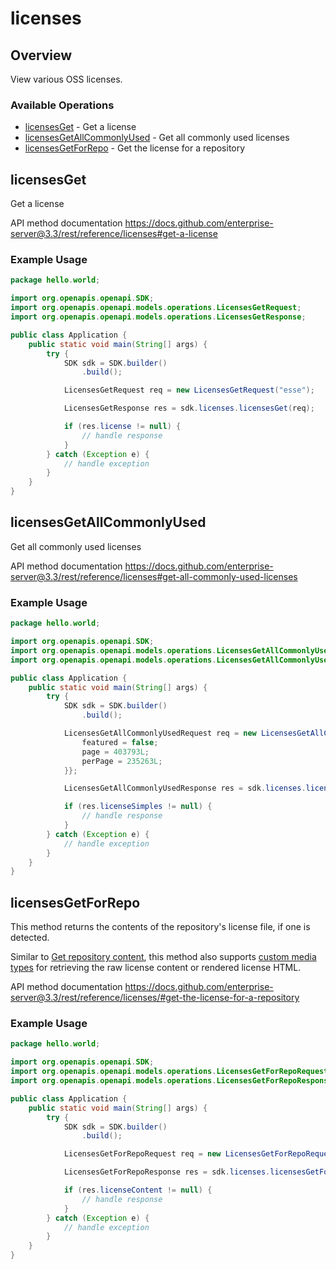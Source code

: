 # licenses

## Overview

View various OSS licenses.

### Available Operations

* [licensesGet](#licensesget) - Get a license
* [licensesGetAllCommonlyUsed](#licensesgetallcommonlyused) - Get all commonly used licenses
* [licensesGetForRepo](#licensesgetforrepo) - Get the license for a repository

## licensesGet

Get a license

API method documentation
<https://docs.github.com/enterprise-server@3.3/rest/reference/licenses#get-a-license>

### Example Usage

```java
package hello.world;

import org.openapis.openapi.SDK;
import org.openapis.openapi.models.operations.LicensesGetRequest;
import org.openapis.openapi.models.operations.LicensesGetResponse;

public class Application {
    public static void main(String[] args) {
        try {
            SDK sdk = SDK.builder()
                .build();

            LicensesGetRequest req = new LicensesGetRequest("esse");            

            LicensesGetResponse res = sdk.licenses.licensesGet(req);

            if (res.license != null) {
                // handle response
            }
        } catch (Exception e) {
            // handle exception
        }
    }
}
```

## licensesGetAllCommonlyUsed

Get all commonly used licenses

API method documentation
<https://docs.github.com/enterprise-server@3.3/rest/reference/licenses#get-all-commonly-used-licenses>

### Example Usage

```java
package hello.world;

import org.openapis.openapi.SDK;
import org.openapis.openapi.models.operations.LicensesGetAllCommonlyUsedRequest;
import org.openapis.openapi.models.operations.LicensesGetAllCommonlyUsedResponse;

public class Application {
    public static void main(String[] args) {
        try {
            SDK sdk = SDK.builder()
                .build();

            LicensesGetAllCommonlyUsedRequest req = new LicensesGetAllCommonlyUsedRequest() {{
                featured = false;
                page = 403793L;
                perPage = 235263L;
            }};            

            LicensesGetAllCommonlyUsedResponse res = sdk.licenses.licensesGetAllCommonlyUsed(req);

            if (res.licenseSimples != null) {
                // handle response
            }
        } catch (Exception e) {
            // handle exception
        }
    }
}
```

## licensesGetForRepo

This method returns the contents of the repository's license file, if one is detected.

Similar to [Get repository content](https://docs.github.com/enterprise-server@3.3/rest/reference/repos#get-repository-content), this method also supports [custom media types](https://docs.github.com/enterprise-server@3.3/rest/overview/media-types) for retrieving the raw license content or rendered license HTML.

API method documentation
<https://docs.github.com/enterprise-server@3.3/rest/reference/licenses/#get-the-license-for-a-repository>

### Example Usage

```java
package hello.world;

import org.openapis.openapi.SDK;
import org.openapis.openapi.models.operations.LicensesGetForRepoRequest;
import org.openapis.openapi.models.operations.LicensesGetForRepoResponse;

public class Application {
    public static void main(String[] args) {
        try {
            SDK sdk = SDK.builder()
                .build();

            LicensesGetForRepoRequest req = new LicensesGetForRepoRequest("aliquid", "ipsa");            

            LicensesGetForRepoResponse res = sdk.licenses.licensesGetForRepo(req);

            if (res.licenseContent != null) {
                // handle response
            }
        } catch (Exception e) {
            // handle exception
        }
    }
}
```
